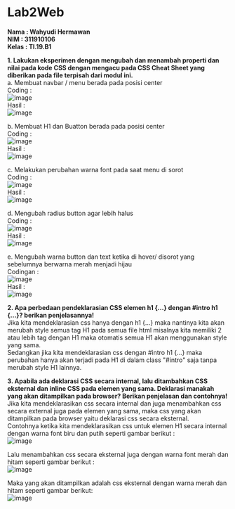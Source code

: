 # Lab2Web
**Nama    : Wahyudi Hermawan<br>
NIM     : 311910106<br>
Kelas   : TI.19.B1**<br>

**1. Lakukan eksperimen dengan mengubah dan menambah properti dan nilai pada kode CSS dengan mengacu pada CSS Cheat Sheet yang diberikan pada file terpisah dari modul ini.**<br>
  a. Membuat navbar / menu berada pada posisi center <br>
     Coding : <br>
     ![image](https://user-images.githubusercontent.com/81253746/113377611-ff2a2500-939e-11eb-8fa5-8c80f4b53943.png) <br>
     Hasil : <br>
     ![image](https://user-images.githubusercontent.com/81253746/113377635-12d58b80-939f-11eb-9573-4b2535dc78b0.png) <br>

  b. Membuat H1 dan Buatton berada  pada posisi center <br>
     Coding : <br>
     ![image](https://user-images.githubusercontent.com/81253746/113378458-45808380-93a1-11eb-99c5-84ae6fb3911d.png) <br>
     Hasil : <br>
     ![image](https://user-images.githubusercontent.com/81253746/113378489-592bea00-93a1-11eb-9c70-2ed83d4b7964.png) <br>

  c. Melakukan perubahan warna font pada saat menu di sorot <br>
     Coding : <br>
     ![image](https://user-images.githubusercontent.com/81253746/113379093-cab86800-93a2-11eb-9cbf-9d92db480aab.png) <br>
     Hasil : <br>
     ![image](https://user-images.githubusercontent.com/81253746/113379044-ae1c3000-93a2-11eb-84bc-7b354c7d84cf.png) <br>
     
   d. Mengubah radius button agar lebih halus <br>
      Coding : <br> 
      ![image](https://user-images.githubusercontent.com/81253746/113379294-503c1800-93a3-11eb-8360-538ae00e9ce8.png) <br>
      Hasil : <br>
      ![image](https://user-images.githubusercontent.com/81253746/113379337-68ac3280-93a3-11eb-960d-25017d4ef8a5.png) <br>
   
   e. Mengubah warna button dan text ketika di hover/ disorot yang sebelumnya berwarna merah menjadi hijau <br>
      Codingan : <br>
      ![image](https://user-images.githubusercontent.com/81253746/113379977-326fb280-93a5-11eb-82d5-0d2db12edb57.png) <br>
      Hasil : <br>
      ![image](https://user-images.githubusercontent.com/81253746/113379957-27b51d80-93a5-11eb-9897-b8834913c17e.png) <br>

**2. Apa perbedaan pendeklarasian CSS elemen h1 {...} dengan #intro h1 {...}? berikan penjelasannya!** <br>
   Jika kita mendeklarasian css hanya dengan h1 {...} maka nantinya kita akan merubah style semua tag H1 pada semua file html misalnya kita memiliki 2 atau lebih tag dengan H1
   maka otomatis semua H1 akan menggunakan style yang sama. <br>
   Sedangkan jika kita mendeklarasian css dengan #intro h1 {...} maka perubahan hanya akan terjadi pada H1 di dalam class "#intro" saja tanpa merubah style H1 lainnya. <br>
   
**3. Apabila ada deklarasi CSS secara internal, lalu ditambahkan CSS eksternal dan inline CSS pada elemen yang sama. Deklarasi manakah yang akan ditampilkan pada browser?  Berikan    penjelasan dan contohnya!** <br>
   Jika kita mendeklarasikan css secara internal dan juga menambahkan css secara external juga pada elemen yang sama, maka css yang akan ditampilkan pada browser yaitu deklarasi css secara eksternal. <br>
   Contohnya ketika kita mendeklarasikan css untuk elemen H1 secara internal dengan warna font biru dan putih seperti gambar berikut : <br>
   ![image](https://user-images.githubusercontent.com/81253746/113381279-c5f6b280-93a8-11eb-97c6-e1c2939c0414.png) <br>
   
   Lalu menambahkan css secara eksternal juga dengan warna font merah dan hitam seperti gambar berikut : <br>
   ![image](https://user-images.githubusercontent.com/81253746/113381381-01917c80-93a9-11eb-9215-d2fc3a128d37.png) <br>
   
   Maka yang akan ditampilkan adalah css eksternal dengan warna merah dan hitam seperti gambar berikut: <br>
   ![image](https://user-images.githubusercontent.com/81253746/113381438-2dacfd80-93a9-11eb-851e-d4de4b031c5e.png)

   



  

      
